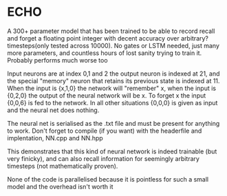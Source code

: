 # ECHO 

A 300+ parameter model that has been trained to be able to record recall and forget a floating point integer with decent accuracy over arbitrary? timesteps(only tested across 10000).
No gates or LSTM needed, just many more parameters, and countless hours of lost sanity trying to train it. Probably performs much worse too

Input neurons are at index 0,1 and 2 the output neuron is indexed at 21, and the special "memory" neuron that retains
its previous state is indexed at 11. When the input is {x,1,0} the network will "remember" x, when the input is {0,2,0} the output of the neural network will be x. To forget x the input {0,0,6} is fed to the network. In all other situations 
{0,0,0} is given as input and the neural net does nothing.

The neural net is serialised as the .txt file and must be present for anything to work. Don't forget to compile (if you want) with the headerfile and implentation, NN.cpp and NN.hpp

This demonstrates that this kind of neural network is indeed trainable (but very finicky), and can also recall information for seemingly arbitrary timesteps (not mathematically proven).


None of the code is parallelised because it is pointless for such a small model and the overhead isn't worth it
